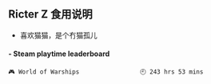 ## Ricter Z 食用说明
- 喜欢猫猫，是个冇猫孤儿

<!-- steam-box start -->
#### - Steam playtime leaderboard
```text
🎮 World of Warships                 🕘 243 hrs 53 mins
```
<!-- Powered by https://github.com/YouEclipse/steam-box . -->
<!-- steam-box end -->
